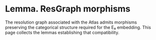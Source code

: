 # Lemma. ResGraph morphisms

The resolution graph associated with the Atlas admits morphisms preserving the
categorical structure required for the E₈ embedding. This page collects the
lemmas establishing that compatibility.
